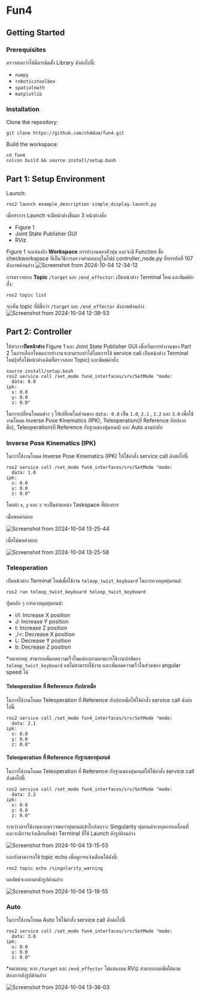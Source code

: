 # Fun4
## Getting Started

### Prerequisites
ตรวจสอบว่าได้มีการติดตั้ง Library ดังต่อไปนี้:
- `numpy`
- `roboticstoolbox`
- `spatialmath`
- `matplotlib`

### Installation
Clone the repository:
```
git clone https://github.com/ch4dum/fun4.git
```
Build the workspace:
```
cd fun4
colcon build && source install/setup.bash
```

## Part 1: Setup Environment
Launch:
```
ros2 launch example_description simple_display.launch.py
```
เมื่อทำการ Launch จะมีหน้าต่างขึ้นมา 3 หน้าต่างคือ 
- Figure 1
- Joint State Publisher GUI
- RViz

Figure 1 จะแสดงถึง **Workspace** การทำงานของตัวหุ่น และจะมี Function ชื่อ checkworkspace ที่เป็นวิธีการตรวจคำตอบอยู่ในไฟล์ controller_node.py ที่บรรทัดที่ 107 ดังภาพด้านล่าง
![Screenshot from 2024-10-04 12-34-12](https://github.com/user-attachments/assets/2f6916cd-44a8-4900-aa98-3b2dd9a84c8f)

การตรวจสอบ **Topic** `/target` และ `/end_effector`:
เปิดหน้าต่าง Terminal ใหม่ และพิมพ์คำสั่ง:
```
ros2 topic list
```
จะเห็น topic ที่มีชื่อว่า `/target` และ `/end_effector` ดังภาพด้านล่าง
![Screenshot from 2024-10-04 12-39-53](https://github.com/user-attachments/assets/ac666add-57e9-4f18-8c67-de896be3db9d)

## Part 2: Controller
ให้ทำการ**ปิดหน้าต่าง** Figure 1 และ Joint State Publisher GUI เพื่อเริ่มการทำงานของ Part 2
ในการเลือกโหมดการทำงานจะสามารถทำได้โดยการใช้ service call
เปิดหน้าต่าง Terminal ใหม่(หรือใช้หน้าต่างเดิมที่ตรวจสอบ Topic) และพิมพ์คำสั่ง:
```
source install/setup.bash
ros2 service call /set_mode fun4_interfaces/srv/SetMode "mode:
  data: 0.0
ipk:
  x: 0.0
  y: 0.0
  z: 0.0"
```
ในการเปลี่ยนโหมดต่าง ๆ ให้เปลี่ยนในส่วนของ `data: 0.0` เป็น `1.0`, `2.1` , `2.2` และ `3.0` เพื่อใช้งานโหมด Inverse Pose Kinematics (IPK), Teleoperation(ที่ Reference กับปลายมือ), Teleoperation(ที่ Reference กับฐานของหุ่นยนต์) และ Auto ตามลำดับ
### Inverse Pose Kinematics (IPK)
ในการใช้งานโหมด Inverse Pose Kinematics (IPK) ให้ใช้คำสั่ง service call ดังต่อไปนี้
```
ros2 service call /set_mode fun4_interfaces/srv/SetMode "mode:
  data: 1.0
ipk:
  x: 0.0
  y: 0.0
  z: 0.0"
```
โดยค่า `x`, `y` และ `z` จะเป็นตําแหน่ง Taskspace ที่ต้องการ

เมื่อพบคำตอบ

![Screenshot from 2024-10-04 13-25-44](https://github.com/user-attachments/assets/46b8bfa0-bff2-4670-b48b-ac10a972038b)

เมื่อไม่พบคําตอบ

![Screenshot from 2024-10-04 13-25-58](https://github.com/user-attachments/assets/777352b3-9b9f-489a-822e-9fa4fdebac59)

### Teleoperation
เปิดหน้าต่าง Terminal ใหม่เพื่อใช้งาน `teleop_twist_keyboard` ในการควบคุมหุ่นยนต์:
```
ros2 run teleop_twist_keyboard teleop_twist_keyboard 
```
ปุ่มหลัก ๆ การควบคุมหุ่นยนต์:
- i/I: Increase X position
- J:   Increase Y position
- t:   Increase Z position
- ,/<: Decrease X position
- L:   Decrease Y position
- b:   Decrease Z position

*หมายเหตุ: สามารถเพิ่มลดความเร็วในแต่ละแกนตามการใช้งานปกติของ `teleop_twist_keyboard` แต่ไม่สามารถใช้งาน และเพิ่มลดความเร็วในส่วนของ angular speed ได้

#### Teleoperation ที่ Reference กับปลายมือ
ในการใช้งานโหมด Teleoperation ที่ Reference กับปลายมือให้ใช้คำสั่ง service call ดังต่อไปนี้
```
ros2 service call /set_mode fun4_interfaces/srv/SetMode "mode:
  data: 2.1
ipk:
  x: 0.0
  y: 0.0
  z: 0.0"
```
#### Teleoperation ที่ Reference กับฐานของหุ่นยนต์
ในการใช้งานโหมด Teleoperation ที่ Reference กับฐานของหุ่นยนต์ให้ใช้คำสั่ง service call ดังต่อไปนี้
```
ros2 service call /set_mode fun4_interfaces/srv/SetMode "mode:
  data: 2.2
ipk:
  x: 0.0
  y: 0.0
  z: 0.0"
```
ระหว่างการใช้งานหากตรวจพบว่าหุ่นยนต์เข้าใกล้สภาวะ Singularity หุ่นยนต์จะหยุดการเคลื่อนที่ และจะมีการแจ้งเตือนที่หน้า Terminal ที่ใช้ Launch ดังรูปด้านล่าง

![Screenshot from 2024-10-04 13-15-53](https://github.com/user-attachments/assets/01ce0e3d-e734-4f4e-bf9b-a491d53caafd)

และยังสามาารถใช้ topic echo เพื่อดูการแจ้งเตือนได้ดังนี้:
```
ros2 topic echo /singularity_warning 
```
ผลลัพธ์จะออกมาดังรูปด้านล่าง

![Screenshot from 2024-10-04 13-19-55](https://github.com/user-attachments/assets/346a6df8-7159-4a90-b5c6-1651801b5e05)

### Auto
ในการใช้งานโหมด Auto ให้ใช้คำสั่ง service call ดังต่อไปนี้
```
ros2 service call /set_mode fun4_interfaces/srv/SetMode "mode:
  data: 3.0
ipk:
  x: 0.0
  y: 0.0
  z: 0.0"
```
*หมายเหตุ: หาก `/target` และ `/end_effector` ไม่แสดงบน RViz สามารถกดเพิ่มได้ตามต้องการดังรูปด้านล่าง

![Screenshot from 2024-10-04 13-36-03](https://github.com/user-attachments/assets/4eafdf22-103f-411b-b6c7-b22afa03d18b)


